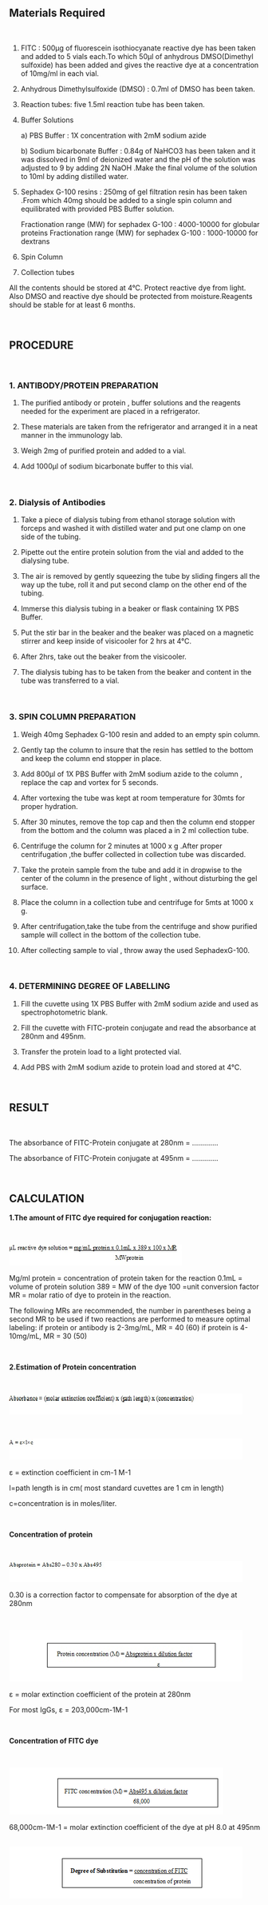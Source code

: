 ## Materials Required


&nbsp;


1. FITC : 500µg of fluorescein isothiocyanate reactive dye has been taken and added to 5 vials each.To which 50µl of anhydrous DMSO(Dimethyl sulfoxide)  has been  added and gives the reactive dye at a concentration of 10mg/ml in each vial.

2. Anhydrous Dimethylsulfoxide (DMSO) : 0.7ml of DMSO has been taken. 

3. Reaction tubes: five 1.5ml reaction tube has been taken. 

4. Buffer Solutions

    a) PBS Buffer : 1X concentration with 2mM sodium azide

    b) Sodium bicarbonate Buffer :  0.84g of NaHCO3  has been taken and it was dissolved in 9ml of deionized water and the pH of the solution was adjusted to 9 by adding 2N NaOH .Make the final volume of the solution to 10ml by adding distilled water.

 

5. Sephadex G-100 resins : 250mg of gel filtration resin has been taken .From which  40mg should be added to a single spin column and  equilibrated with provided PBS Buffer solution.

    Fractionation range (MW) for sephadex G-100 :   4000-10000 for globular proteins
    Fractionation range (MW) for sephadex G-100 :   1000-10000 for dextrans

 

6. Spin Column


7. Collection tubes

 

All the contents should be stored at 4°C. Protect reactive dye from light. Also DMSO and reactive dye should be protected from moisture.Reagents should be stable for at least 6 months.


&nbsp;

 

## PROCEDURE
 

&nbsp;


### 1. ANTIBODY/PROTEIN PREPARATION
 

1. The purified antibody or protein , buffer solutions and the reagents needed for the experiment are placed in a refrigerator.
 

2. These materials are taken from the refrigerator and arranged it in a neat manner  in the immunology lab.
 

3. Weigh 2mg of purified protein and added to a vial.
 

4. Add 1000µl of sodium bicarbonate buffer to this vial.
 

&nbsp;


### 2. Dialysis of Antibodies

 

1. Take a piece of dialysis tubing from ethanol storage solution with forceps and washed it with distilled water and put one clamp on one side of the tubing.
 

2. Pipette out the entire protein solution from the vial and added to the dialysing tube.
 

3. The air is removed by gently squeezing the tube by sliding fingers all the way up the tube, roll it and  put second clamp on the other end of the tubing.
 

4. Immerse this dialysis tubing in a beaker or flask containing 1X PBS Buffer.
 

5. Put the stir bar in the beaker and the beaker was placed on a magnetic stirrer and keep inside of  visicooler for 2 hrs  at 4°C.
 

6. After 2hrs, take out the beaker  from the visicooler.
 

7. The dialysis tubing has to be taken from the beaker  and content in the tube was transferred to a vial.
 

&nbsp;


### 3. SPIN COLUMN PREPARATION
 

1. Weigh 40mg Sephadex G-100 resin and added to an empty spin column.
 

2. Gently tap the column to insure that the resin has settled to the bottom and keep the column end stopper in place.
 

3. Add 800μl of 1X PBS Buffer with 2mM sodium azide to the column , replace the  cap and vortex for 5 seconds.
 

4. After vortexing the tube was kept at room temperature for 30mts for proper hydration.  
 

5. After 30 minutes, remove the top cap and then the column end stopper from the bottom and the column was  placed a  in 2 ml collection tube.
 

6. Centrifuge the column for 2 minutes at 1000 x g .After proper centrifugation ,the  buffer collected in collection tube was discarded.
 

7. Take the protein  sample from the tube and add it in dropwise to the center of the column in the presence of light , without disturbing the gel surface.  
 

8. Place the column in a collection tube and centrifuge for 5mts  at 1000 x g.
 

9. After centrifugation,take the tube from the centrifuge and show purified sample will collect in the bottom of the collection tube.
 

10. After collecting sample to vial , throw away the used SephadexG-100. 
 

&nbsp;


### 4. DETERMINING DEGREE OF LABELLING
 
1. Fill the cuvette using 1X PBS Buffer with 2mM sodium azide  and used as spectrophotometric blank.
 

2. Fill the cuvette with FITC-protein conjugate and read the absorbance at 280nm and 495nm.
 

3. Transfer the protein load to a light protected vial.
 

4. Add PBS with 2mM sodium azide to protein load and stored  at 4°C.
 

 

&nbsp;


 

## RESULT
 

&nbsp;


The absorbance of FITC-Protein conjugate at 280nm = ………….
 

The absorbance of FITC-Protein conjugate at 495nm = ………….

 
&nbsp;



## CALCULATION
 

**1.The amount of FITC dye required for conjugation reaction:**
 
 

&nbsp;

<img src="images/2.jpg" title=""/>
 

 

Mg/ml protein = concentration of protein taken for the reaction
0.1mL = volume of protein solution
389 = MW of the dye
100 =unit conversion factor
MR = molar ratio of dye to protein in the reaction.

 

The following MRs are recommended, the number in parentheses being a second MR to be used if two reactions are performed to measure optimal labeling:  if protein or antibody is 2-3mg/mL, MR = 40 (60)  if protein is 4-10mg/mL, MR = 30 (50)
 

 
&nbsp;



 **2.Estimation of Protein concentration**
 

  
&nbsp;

<img src="images/3.jpg" title=""/>

&nbsp;

<img src="images/4.jpg" title=""/>

                                                            

ε  = extinction coefficient in cm-1 M-1

l=path length is in cm( most standard cuvettes are 1 cm in length)

c=concentration is in moles/liter.


&nbsp;



**Concentration of protein**

 
&nbsp;

<img src="images/5.jpg" title=""/> 

 

0.30 is a correction factor to compensate for absorption of the dye at 280nm

&nbsp;

<img src="images/6.jpg" title=""/> 
 

ε =  molar extinction coefficient of the protein at 280nm

For most IgGs, ε = 203,000cm-1M-1
 

&nbsp;


**Concentration of FITC dye**

 
&nbsp;

<img src="images/7.png" title=""/> 

                                              

 

68,000cm-1M-1 = molar extinction coefficient of the dye at pH 8.0 at 495nm
&nbsp;

<img src="images/8.png" title=""/> 

 

                                                       
